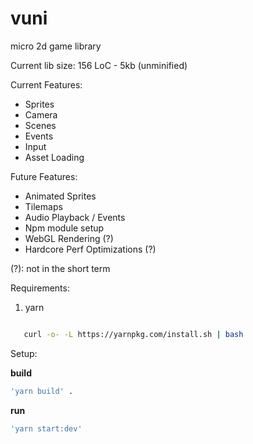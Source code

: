 # vuni
micro 2d game library

Current lib size: 156 LoC - 5kb (unminified)

Current Features:
  - Sprites
  - Camera
  - Scenes
  - Events
  - Input
  - Asset Loading

Future Features:
  - Animated Sprites
  - Tilemaps
  - Audio Playback / Events
  - Npm module setup 
  - WebGL Rendering (?)
  - Hardcore Perf Optimizations (?)
  
(?): not in the short term

Requirements:

1. yarn   
 ```bash

    curl -o- -L https://yarnpkg.com/install.sh | bash

  ```
Setup:

**build** 
```bash
'yarn build' .  
```
**run** 
```bash
'yarn start:dev'
```
